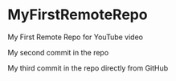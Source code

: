 # MyFirstRemoteRepo
My First Remote Repo for YouTube video

My second commit in the repo

My third commit in the repo directly from GitHub

